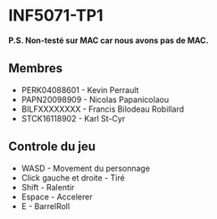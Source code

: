 # INF5071-TP1

**P.S. Non-testé sur MAC car nous avons pas de MAC.**


## Membres

* PERK04088601 - Kevin Perrault
* PAPN20098909 - Nicolas Papanicolaou
* BILFXXXXXXXX - Francis Bilodeau Robillard
* STCK16118902 - Karl St-Cyr

## Controle du jeu

* WASD - Movement du personnage
* Click gauche et droite - Tiré
* Shift - Ralentir
* Espace - Accelerer
* E - BarrelRoll
